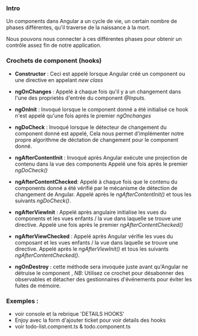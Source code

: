### Intro

Un components dans Angular a un cycle de vie, un certain nombre de phases différentes,
qu'il traverse de la naissance à la mort.

Nous pouvons nous connecter à ces différentes phases pour obtenir un contrôle assez fin de notre application.

### Crochets de component (hooks)

* **Constructor** : Ceci est appelé lorsque Angular créé un component ou une directive en appelant *new class*
 
* **ngOnChanges** : Appelé à chaque fois qu'il y a un changement dans l'une des proprietés d'entrée du component *@Inputs*.

* **ngOnInit** : Invoqué lorsque le component donné a été initialisé ce hook n'est appelé qu'une fois aprés le premier *ngOnchanges*
 
* **ngDoCheck** : Invoqué lorsque le détecteur de changement du component donné est appelé, 
Cela nous permet d'implémenter notre propre algorithme de déctation de changement pour le component donné.

* **ngAfterContentInit** : Invoqué après Angular exécute une projection de contenu dans la vue des components Appelé une fois après le premier *ngDoCheck()*

* **ngAfterContentChecked**: Appelé à chaque fois que le contenu du components donné a été vérifié par le mécanisme de détection de changement de Angular.
Appelé après le *ngAfterContentInit()* et tous les suivants *ngDoCheck()*.

* **ngAfterViewInit** : Appelé après angulaire initialise les vues du components et les vues enfants / la vue dans laquelle se trouve une directive.
Appelé une fois après le premier *ngAfterContentChecked()*

* **ngAfterViewChecked** : Appelé après Angular vérifie les vues du composant et les vues enfants / la vue dans laquelle se trouve une directive.
  Appelé après le *ngAfterViewInit()* et tous les suivants *ngAfterContentChecked()*.
                                    
* **ngOnDestroy** : cette méthode sera invoquée juste avant qu'Angular ne détruise le component ,
  *NB*: Utilisez ce crochet pour désabonner des observables et détacher des gestionnaires d'événements pour éviter les fuites de mémoire.

### Exemples : 
* voir console et la rebrique 'DETAILS HOOKS' 
* Enjoy avec la form d'ajouter ticket pour voir details des hooks
* voir todo-list.compnent.ts  & todo.component.ts 

